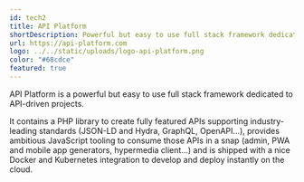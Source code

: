 ```yaml
---
id: tech2
title: API Platform
shortDescription: Powerful but easy to use full stack framework dedicated to API-driven projects.
url: https://api-platform.com
logo: ../../static/uploads/logo-api-platform.png
color: "#68cdce"
featured: true
---
```

API Platform is a powerful but easy to use full stack framework dedicated to API-driven projects.

It contains a PHP library to create fully featured APIs supporting industry-leading standards (JSON-LD and Hydra, GraphQL, OpenAPI...),
provides ambitious JavaScript tooling to consume those APIs in a snap (admin, PWA and mobile app generators, hypermedia client...)
and is shipped with a nice Docker and Kubernetes integration to develop and deploy instantly on the cloud.